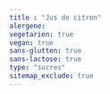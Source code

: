 ```yaml
---
title : "Jus de citron"
alergene:
vegetarien: true
vegan: true
sans-glutten: true
sans-lactose: true
type: "sucres"
sitemap_exclude: true
--- 
```

